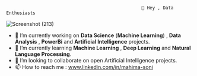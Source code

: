                                                        👋 Hey , Data Enthusiasts
                                                         

![Screenshot (213)](https://user-images.githubusercontent.com/91668225/195303243-3535d041-7073-49e7-9fda-1f84f9823025.png)


- 👀 I’m currently working on **Data Science** (**Machine Learning**) , **Data Analysis** , **PowerBi** and **Artificial Intelligence** projects.
- 🌱 I’m currently learning **Machine Learning** , **Deep Learning** and **Natural Language Processing**.
- 💞️ I’m looking to collaborate on open Artificial Intelligence projects.
- 📫 How to reach me : www.linkedin.com/in/mahima-soni

<!---
Mahima1729/Mahima1729 is a ✨ special ✨ repository because its `README.md` (this file) appears on your GitHub profile.
You can click the Preview link to take a look at your changes.
--->
